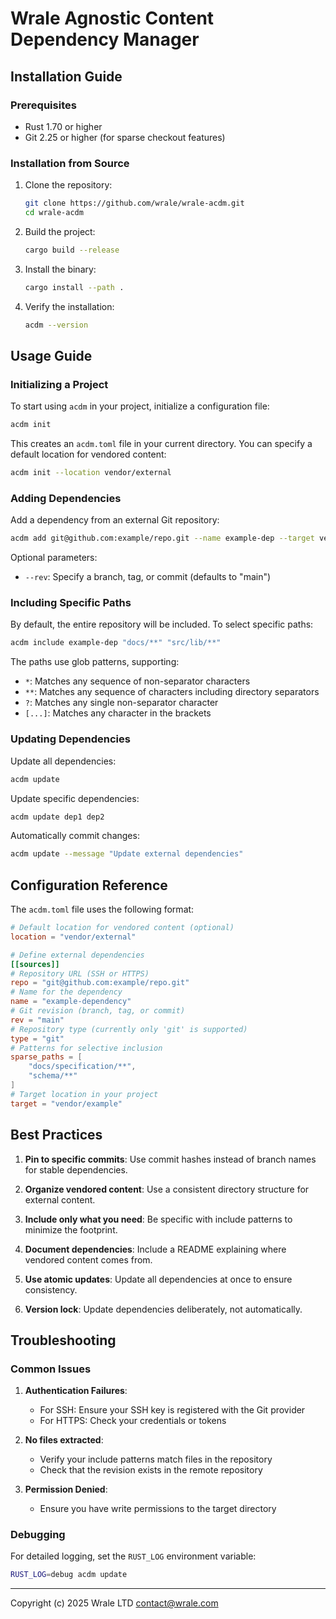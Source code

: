# Wrale Agnostic Content Dependency Manager

## Installation Guide

### Prerequisites

- Rust 1.70 or higher
- Git 2.25 or higher (for sparse checkout features)

### Installation from Source

1. Clone the repository:
   ```bash
   git clone https://github.com/wrale/wrale-acdm.git
   cd wrale-acdm
   ```

2. Build the project:
   ```bash
   cargo build --release
   ```

3. Install the binary:
   ```bash
   cargo install --path .
   ```

4. Verify the installation:
   ```bash
   acdm --version
   ```

## Usage Guide

### Initializing a Project

To start using `acdm` in your project, initialize a configuration file:

```bash
acdm init
```

This creates an `acdm.toml` file in your current directory. You can specify a default location for vendored content:

```bash
acdm init --location vendor/external
```

### Adding Dependencies

Add a dependency from an external Git repository:

```bash
acdm add git@github.com:example/repo.git --name example-dep --target vendor/example
```

Optional parameters:
- `--rev`: Specify a branch, tag, or commit (defaults to "main")

### Including Specific Paths

By default, the entire repository will be included. To select specific paths:

```bash
acdm include example-dep "docs/**" "src/lib/**"
```

The paths use glob patterns, supporting:
- `*`: Matches any sequence of non-separator characters
- `**`: Matches any sequence of characters including directory separators
- `?`: Matches any single non-separator character
- `[...]`: Matches any character in the brackets

### Updating Dependencies

Update all dependencies:

```bash
acdm update
```

Update specific dependencies:

```bash
acdm update dep1 dep2
```

Automatically commit changes:

```bash
acdm update --message "Update external dependencies"
```

## Configuration Reference

The `acdm.toml` file uses the following format:

```toml
# Default location for vendored content (optional)
location = "vendor/external"

# Define external dependencies
[[sources]]
# Repository URL (SSH or HTTPS)
repo = "git@github.com:example/repo.git"
# Name for the dependency
name = "example-dependency"
# Git revision (branch, tag, or commit)
rev = "main"
# Repository type (currently only 'git' is supported)
type = "git"
# Patterns for selective inclusion
sparse_paths = [
    "docs/specification/**",
    "schema/**"
]
# Target location in your project
target = "vendor/example"
```

## Best Practices

1. **Pin to specific commits**: Use commit hashes instead of branch names for stable dependencies.

2. **Organize vendored content**: Use a consistent directory structure for external content.

3. **Include only what you need**: Be specific with include patterns to minimize the footprint.

4. **Document dependencies**: Include a README explaining where vendored content comes from.

5. **Use atomic updates**: Update all dependencies at once to ensure consistency.

6. **Version lock**: Update dependencies deliberately, not automatically.

## Troubleshooting

### Common Issues

1. **Authentication Failures**:
   - For SSH: Ensure your SSH key is registered with the Git provider
   - For HTTPS: Check your credentials or tokens

2. **No files extracted**:
   - Verify your include patterns match files in the repository
   - Check that the revision exists in the remote repository

3. **Permission Denied**:
   - Ensure you have write permissions to the target directory

### Debugging

For detailed logging, set the `RUST_LOG` environment variable:

```bash
RUST_LOG=debug acdm update
```

---

Copyright (c) 2025 Wrale LTD <contact@wrale.com>
